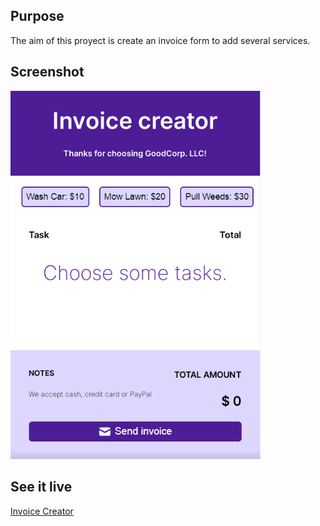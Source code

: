<h2>Purpose</h2>
<p>The aim of this proyect is create an invoice form to add several services.</p>
<h2>Screenshot</h2>
<img src="INVOICE-CREATOR.PNG" width="400px">
<h2>See it live</h2>
<a href="https://amapola-negra.github.io/Scrimba-Projects-Repo/Frontend-career-path/Invoice-Creator/">Invoice Creator</a>
